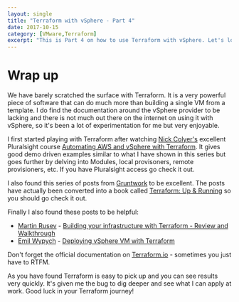 ```yaml
---
layout: single
title: "Terraform with vSphere - Part 4"
date: 2017-10-15
category: [VMware,Terraform]
excerpt: "This is Part 4 on how to use Terraform with vSphere. Let's look at some resources for learning more"
---
```

# Wrap up

We have barely scratched the surface with Terraform. It is a very powerful piece of software that can do much more than building a single VM from a template. I do find the documentation around the vSphere provider to be lacking and there is not much out there on the internet on using it with vSphere, so it's been a lot of experimentation for me but very enjoyable.

I first started playing with Terraform after watching [Nick Colyer's](https://twitter.com/vnickc) excellent Pluralsight course [Automating AWS and vSphere with Terraform](https://www.pluralsight.com/courses/terraform-automating-aws-vsphere). It gives good demo driven examples similar to what I have shown in this series but goes further by delving into Modules, local provisoners, remote provisioners, etc. If you have Pluralsight access go check it out.

I also found this series of posts from [Gruntwork](https://blog.gruntwork.io/why-we-use-terraform-and-not-chef-puppet-ansible-saltstack-or-cloudformation-7989dad2865c) to be excellent. The posts have actually been converted into a book called [Terraform: Up & Running](https://www.terraformupandrunning.com/?ref=gruntwork-blog-comprehensive-terraform) so you should go check it out.

Finally I also found these posts to be helpful:

* [Martin Rusev](https://twitter.com/martin_rusev) - [Building your infrastructure with Terraform - Review and Walkthrough](https://www.amon.cx/blog/building-your-infrastructure-with-terraform/)
* [Emil Wypych](https://twitter.com/emwypych) - [Deploying vSphere VM with Terraform](https://emilwypych.com/2017/02/26/deploying-vsphere-vm-with-terraform/)

Don't forget the official documentation on [Terraform.io](https://www.terraform.io/docs/providers/vsphere/index.html) - sometimes you just have to RTFM.

As you have found Terraform is easy to pick up and you can see results very quickly. It's given me the bug to dig deeper and see what I can apply at work. Good luck in your Terraform journey!